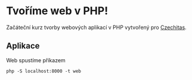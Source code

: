 Tvoříme web v PHP!
==================

Začáteční kurz tvorby webových aplikací v PHP vytvořený pro [Czechitas](http://www.czechitas.cz/).

Aplikace
--------

Web spustíme příkazem

    php -S localhost:8000 -t web

